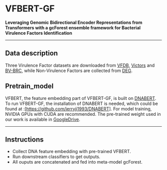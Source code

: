 # VFBERT-GF

**Leveraging Genomic Bidirectional Encoder Representations from Transformers with a gcForest ensemble framework for Bacterial Virulence Factors Identification**

---

## Data description

Three Virulence Factor datasets are downloaded from [VFDB](http://www.mgc.ac.cn/VFs/), [Victors](https://phidias.us/victors/) and [BV-BRC](https://www.bv-brc.org/), while Non-Virulence Factors are collected from [DEG](http://origin.tubic.org/deg/public/index.php). 


## Pretrain_model

VFBERT, the feature embedding part of VFBERT-GF, is built on [DNABERT](https://github.com/jerryji1993/DNABERT). To run VFBERT-GF, the installation of DNABERT is needed, which could be found at :[https://github.com/jerryji1993/DNABERT]. For model training, NVIDIA GPUs with CUDA are recommended.
The pre-trained weight used in our work is available in [GoogleDrive](https://link-to-google-drive.com).

---

## Instructions

- Collect DNA feature embedding with pre-trained VFBERT.
- Run downstream classifiers to get outputs. 
- All ouputs are concatenated and fed into meta-model gcForest.
